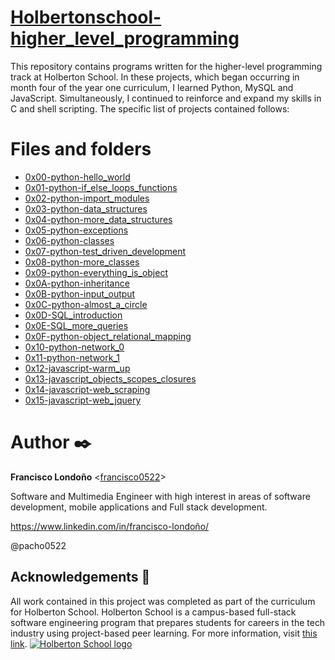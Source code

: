 # [Holbertonschool-higher_level_programming](https://github.com/francisco0522/holbertonschool-higher_level_programming)

This repository contains programs written for the higher-level programming track at Holberton School. In these projects, which began occurring in month four of the year one curriculum, I learned Python, MySQL and JavaScript. Simultaneously, I continued to reinforce and expand my skills in C and shell scripting. The specific list of projects contained follows:

# Files and folders

* [0x00-python-hello_world](https://github.com/francisco0522/holbertonschool-higher_level_programming/tree/master/0x00-python-hello_world "0x00-python-hello_world")
* [0x01-python-if_else_loops_functions](https://github.com/francisco0522/holbertonschool-higher_level_programming/tree/master/0x01-python-if_else_loops_functions "0x01-python-if_else_loops_functions")
* [0x02-python-import_modules](https://github.com/francisco0522/holbertonschool-higher_level_programming/tree/master/0x02-python-import_modules "0x02-python-import_modules")
* [0x03-python-data_structures](https://github.com/francisco0522/holbertonschool-higher_level_programming/tree/master/0x03-python-data_structures "0x03-python-data_structures")
* [0x04-python-more_data_structures](https://github.com/francisco0522/holbertonschool-higher_level_programming/tree/master/0x04-python-more_data_structures "0x04-python-more_data_structures")
* [0x05-python-exceptions](https://github.com/francisco0522/holbertonschool-higher_level_programming/tree/master/0x05-python-exceptions "0x05-python-exceptions")
* [0x06-python-classes](https://github.com/francisco0522/holbertonschool-higher_level_programming/tree/master/0x06-python-classes "0x06-python-classes")
* [0x07-python-test_driven_development](https://github.com/francisco0522/holbertonschool-higher_level_programming/tree/master/0x07-python-test_driven_development "0x07-python-test_driven_development")
* [0x08-python-more_classes](https://github.com/francisco0522/holbertonschool-higher_level_programming/tree/master/0x08-python-more_classes "0x08-python-more_classes")
* [0x09-python-everything_is_object](https://github.com/francisco0522/holbertonschool-higher_level_programming/tree/master/0x09-python-everything_is_object "0x09-python-everything_is_object")
* [0x0A-python-inheritance](https://github.com/francisco0522/holbertonschool-higher_level_programming/tree/master/0x0A-python-inheritance "0x0A-python-inheritance")
* [0x0B-python-input_output](https://github.com/francisco0522/holbertonschool-higher_level_programming/tree/master/0x0B-python-input_output "0x0B-python-input_output")
* [0x0C-python-almost_a_circle](https://github.com/francisco0522/holbertonschool-higher_level_programming/tree/master/0x0C-python-almost_a_circle "0x0C-python-almost_a_circle")
* [0x0D-SQL_introduction](https://github.com/francisco0522/holbertonschool-higher_level_programming/tree/master/0x0D-SQL_introduction "0x0D-SQL_introduction")
* [0x0E-SQL_more_queries](https://github.com/francisco0522/holbertonschool-higher_level_programming/tree/master/0x0E-SQL_more_queries "0x0E-SQL_more_queries")
* [0x0F-python-object_relational_mapping](https://github.com/francisco0522/holbertonschool-higher_level_programming/tree/master/0x0F-python-object_relational_mapping "0x0F-python-object_relational_mapping")
* [0x10-python-network_0](https://github.com/francisco0522/holbertonschool-higher_level_programming/tree/master/0x10-python-network_0 "0x10-python-network_0")
* [0x11-python-network_1](https://github.com/francisco0522/holbertonschool-higher_level_programming/tree/master/0x11-python-network_1 "0x11-python-network_1")
* [0x12-javascript-warm_up](https://github.com/francisco0522/holbertonschool-higher_level_programming/tree/master/0x12-javascript-warm_up "0x12-javascript-warm_up")
* [0x13-javascript_objects_scopes_closures](https://github.com/francisco0522/holbertonschool-higher_level_programming/tree/master/0x13-javascript_objects_scopes_closures "0x13-javascript_objects_scopes_closures")
* [0x14-javascript-web_scraping](https://github.com/francisco0522/holbertonschool-higher_level_programming/tree/master/0x14-javascript-web_scraping "0x14-javascript-web_scraping")
* [0x15-javascript-web_jquery](https://github.com/francisco0522/holbertonschool-higher_level_programming/tree/master/0x15-javascript-web_jquery "0x15-javascript-web_jquery")

# Author  ✒️

**Francisco Londoño** <[francisco0522](https://github.com/francisco0522)>

Software and Multimedia Engineer with high interest in areas of software development, mobile applications and Full stack development.

https://www.linkedin.com/in/francisco-londoño/ 

@pacho0522
## Acknowledgements  🙏

All work contained in this project was completed as part of the curriculum for Holberton School. Holberton School is a campus-based full-stack software engineering program that prepares students for careers in the tech industry using project-based peer learning. For more information, visit  [this link](https://www.holbertonschool.com/).
[![Holberton School logo](https://camo.githubusercontent.com/04a8a9a456b8ecafad2eb4f2cff6803cd0194496/687474703a2f2f7777772e686f6c626572746f6e7363686f6f6c2e636f6d2f686f6c626572746f6e2d6c6f676f2e706e67)](https://camo.githubusercontent.com/04a8a9a456b8ecafad2eb4f2cff6803cd0194496/687474703a2f2f7777772e686f6c626572746f6e7363686f6f6c2e636f6d2f686f6c626572746f6e2d6c6f676f2e706e67)
